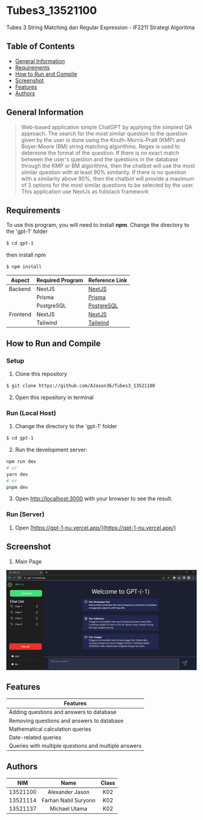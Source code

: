 # Tubes3_13521100
Tubes 3 String Matching dan Regular Expression - IF2211 Strategi Algoritma

## **Table of Contents**
* [General Information](#general-information)
* [Requirements](#requirements)
* [How to Run and Compile](#how-to-run-and-compile)
* [Screenshot](#screenshot)
* [Features](#features)
* [Authors](#authors)

## **General Information**
>Web-based application simple ChatGPT by applying the simplest QA approach. The search for the most similar question to the question given by the user is done using the Knuth-Morris-Pratt (KMP) and Boyer-Moore (BM) string matching algorithms. Regex is used to determine the format of the question. If there is no exact match between the user's question and the questions in the database through the KMP or BM algorithms, then the chatbot will use the most similar question with at least 90% similarity. If there is no question with a similarity above 90%, then the chatbot will provide a maximum of 3 options for the most similar questions to be selected by the user. This application use NextJs as fullstack framework

## **Requirements**
To use this program, you will need to install **npm**. 
Change the directory to the 'gpt-1' folder <br>
```sh 
$ cd gpt-1
```
then install npm
```sh
$ npm install
```
| Aspect    | Required Program | Reference Link                            |
|-----------|------------------|-------------------------------------------|
| Backend   | NextJS           | [NextJS](https://nextjs.org/)             |
|           | Prisma           | [Prisma](https://www.prisma.io/)          |
|           | PostgreSQL       | [PostgreSQL](https://www.postgresql.org/) |
| Frontend  | NextJS           | [NextJS](https://nextjs.org/)             |
|           | Tailwind         | [Tailwind](https://tailwindcss.com/)      |

## **How to Run and Compile**
### **Setup**
1. Clone this repository <br>
```sh 
$ git clone https://github.com/AJason36/Tubes3_13521100
```
2. Open this repository in terminal
### **Run (Local Host)**
1. Change the directory to the 'gpt-1' folder <br>
```sh 
$ cd gpt-1
```

2. Run the development server:
```bash
npm run dev
# or
yarn dev
# or
pnpm dev
```

3. Open [http://localhost:3000](http://localhost:3000) with your browser to see the result.

### **Run (Server)**
1. Open [https://gpt-1-nu.vercel.app/](https://gpt-1-nu.vercel.app/)

## **Screenshot**

1. Main Page
<img src="doc/main-page.jpg"> 


## **Features**
| Features                                               |
|--------------------------------------------------------|
| Adding questions and answers to database               |
| Removing questions and answers to database             |
| Mathematical calculation queries                       |
| Date-related queries                                   |
| Queries with multiple questions and multiple answers	 |

## **Authors**

| **NIM**  |       **Name**        | **Class**  |       
| :------: | :-------------------: | :------:   | 
| 13521100 |    Alexander Jason    | K02
| 13521114 |  Farhan Nabil Suryono | K02
| 13521137 |      Michael Utama    | K02
